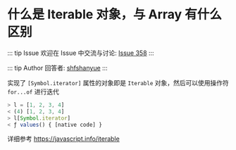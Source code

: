 # 什么是 Iterable 对象，与 Array 有什么区别



::: tip Issue 
 欢迎在 Issue 中交流与讨论: [Issue 358](https://github.com/shfshanyue/Daily-Question/issues/358) 
:::

::: tip Author 
回答者: [shfshanyue](https://github.com/shfshanyue) 
:::

实现了 `[Symbol.iterator]` 属性的对象即是 `Iterable` 对象，然后可以使用操作符 `for...of` 进行迭代

``` js
> l = [1, 2, 3, 4]
< (4) [1, 2, 3, 4]
> l[Symbol.iterator]
< ƒ values() { [native code] }
```

详细参考 <https://javascript.info/iterable>
